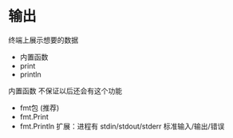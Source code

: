 # 输出
终端上展示想要的数据
* 内置函数
*  print
*  println

内置函数 不保证以后还会有这个功能

* fmt包 (推荐)
*  fmt.Print
*  fmt.Println
扩展：进程有 stdin/stdout/stderr 标准输入/输出/错误

## 

